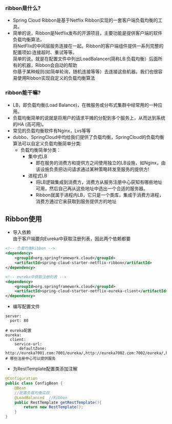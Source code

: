 ### ribbon是什么?  
- Spring Cloud Ribbon是基于Netflix Ribbon实现的一套客户端负载均衡的工具。
- 简单的说，Ribbon是Netflix发布的开源项目，主要功能是提供客户端的软件负载均衡算法，  
将NetFlix的中间层服务连接在一起。Ribbon的客户端组件提供一系列完整的配置项如:连接超时、重试等等。  
简单的说，就是在配置文件中列出LoadBalancer(简称LB∶负载均衡）后面所有的机器，Ribbon会自动的帮助  
你基于某种规则(如简单轮询，随机连接等等）去连接这些机器。我们也很容易使用Ribbon实现自定义的负载均衡算法  

### ribbon能干嘛?  
- LB，即负载均衡(Load Balance)，在微服务或分布式集群中经常用的一种应用。
- 负载均衡简单的说就是将用户的请求平摊的分配到多个服务上，从而达到系统的HA (高可用)。
- 常见的负载均衡软件有Nginx，Lvs等等
- dubbo、SpringCloud中均给我们提供了负载均衡，SpringCloud的负载均衡算法可以自定义负载均衡简单分类:
  - 负载均衡简单分类：
    - 集中式LB
      - 即在服务的消费方和提供方之间使用独立的LB设施，如Nginx，由该设施负责把访问请求通过某种策略转发至服务的提供方!
    - 进程式LB
      - 将LB逻辑集成到消费方，消费方从服务注册中心获知有哪些地址可用，然后自己再从这些地址中选出一个合适的服务器。
      - Ribbon就属于进程内LB，它只是一个类库，集成于消费方进程，消费方通过它来获取到服务提供方的地址


## Ribbon使用
- 导入依赖  
由于客户端要向Eureka中获取注册列表，因此两个依赖都要  
```xml
<!-- 负载均衡Ribbon -->
<dependency>
    <groupId>org.springframework.cloud</groupId>
    <artifactId>spring-cloud-starter-netflix-ribbon</artifactId>
</dependency>

<!-- eureka中获取注册列表 -->
<dependency>
    <groupId>org.springframework.cloud</groupId>
    <artifactId>spring-cloud-starter-netflix-eureka-client</artifactId>
</dependency>
```
- 编写配置文件
```properties
server:
  port: 80

# eureka配置
eureka:
  client:
    service-url:
      defaultZone: http://eureka7001.com:7001/eureka/,http://eureka7002.com:7002/eureka/,http://eureka7003.com:7003/eureka/  # 哪些注册中心可以提供服务
```
- 为RestTemplate配置类添加注解
```java
@Configuration
public class ConfigBean {
    @Bean
    //配置负载均衡实现
    @LoadBalanced  //Ribbon
    public RestTemplate getRestTemplate(){
        return new RestTemplate();
    }
}
```
